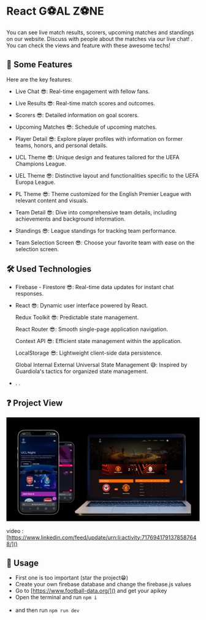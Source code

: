 # React G⚽AL Z⚽NE

You can see live match results, scorers, upcoming matches and standings on our website. Discuss with people about the matches via our live chat! . You can check the views and feature with these awesome techs!

## 🌟 Some Features

Here are the key features:

- Live Chat 😎: Real-time engagement with fellow fans.

- Live Results 😎: Real-time match scores and outcomes.

- Scorers 😎: Detailed information on goal scorers.

- Upcoming Matches 😎: Schedule of upcoming matches.

- Player Detail 😎: Explore player profiles with information on former teams, honors, and personal details.

- UCL Theme 😎: Unique design and features tailored for the UEFA Champions League.

- UEL Theme 😎: Distinctive layout and functionalities specific to the UEFA Europa League.

- PL Theme 😎: Theme customized for the English Premier League with relevant content and visuals.

- Team Detail 😎: Dive into comprehensive team details, including achievements and background information.

- Standings 😎: League standings for tracking team performance.

- Team Selection Screen 😎: Choose your favorite team with ease on the selection screen.

## 🛠️ Used Technologies

- Firebase - Firestore 😎: Real-time data updates for instant chat responses.

- React 😎: Dynamic user interface powered by React.

  Redux Toolkit 😎: Predictable state management.

  React Router 😎: Smooth single-page application navigation.

  Context API 😎: Efficient state management within the application.

  LocalStorage 😎: Lightweight client-side data persistence.

  Global Internal External Universal State Management 😅: Inspired by Guardiola's tactics for organized state management.

- . .

## ❓ Project View 

![](/goalzoneall.png)

video : [https://www.linkedin.com/feed/update/urn:li:activity:7176941791378587648/]()
## 🔧 Usage

- First one is too important (star the project😁)
- Create your own firebase database and change the firebase.js values
- Go to [https://www.football-data.org/]() and get your apikey
- Open the terminal and run `npm i`
  <br><br>
- and then run `npm run dev`
